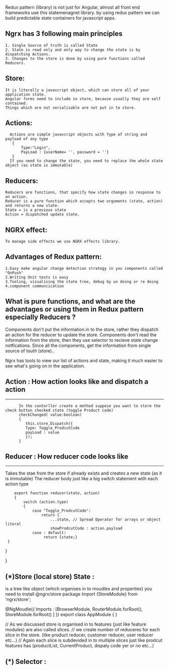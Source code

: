 Redux pattern (library) is not just for Angular, almost all front end frameworks use this statemenagnet library. 
by using redux pattern we can build predictable state containers for javascript apps. 

## Ngrx has 3 following main principles
    1. Single Source of truth is called State
    2. State is read only and only way to change the state is by dispatching Actions.
    3. Changes to the store is done by using pure functions called Reducers. 
## Store:
    It is literally a javascript object, which can store all of your application state. 
    Angular forms need to include in store, because usually they are self contained.
    Things which are not serialisable are not put in to store.

## Actions: 
      Actions are simple javascript objects with Type of string and payload of any type
       { 
           Type:"Login",
           PayLoad : {userName= '', password = ''}
       }
      If you need to change the state, you need to replace the whole state object (as state is immutable)
## Reducers:
    Reducers are functions, that specify how state changes in response to an action.
    Reducer is a pure function which accepts two orguments (state, action) and returns a new state. 
    State = is a previous state 
    Action = dispatched update state. 


## NGRX effect:
    To manage side effects we use NGRX effects library. 
    
## Advantages of Redux pattern:
    1.Easy make angular change detection strategy in you components called "OnPush"
    2.Writing Unit tests is easy 
    3.Tooling, visualising the state tree, debug by un doing or re doing 
    4.component communcication 
    
## What is pure functions, and what are the advantages or using them in Redux pattern especially Reducers ? 

Components don't put the information in to the store, rather they dispatch an action for the reducer to update the store. 
Components don't read the information from the store, then they use selector to recieve state change notfications.
Since all the components, get the information from single source of touth (store)..

Ngrx has tools to view our list of actions and state, making it much easier to see what's going on in the application.


## Action :  How action looks like and dispatch a action
--------------------------------------------------------
        
        
          In the contorller create a method suppose you want to store the check button checked state (toggle Product code) 
          checkChanged( value:boolean)
          {
             this.store.Dispatch({
             Type: Toggle_ProdcutCode
             payLoad : value
             });
          }

##  Reducer :   How reducer code looks like
-------------------------------------------
Takes the stae from the store if already exists and creates a new state (as it is immutable)
The reducer body just like a big switch statement with each action type

        export function reducer(state, action)
        { 
            switch (action.type) 
            {
                case "Toggle_ProdcutCode":
                    return { 
                        ...state, // Spread Operator for arrays or object literal
                        showProdcutCode : action.payload
                case : default:
                     return {state;}
     }
   }

}

(*)Store (local store) State : 
----------------------------
is a tree like object (which organises in to moudles and properties)
you need to install @ngrx/store package
  Import {StoreModule} from 'ngrx/store';

@NgMoudle({
Imports : [BrowserModule, 
RouterModule.forRoot(),
StoreModule.forRoot()
]
})
export class AppModule
{
}

// As we discussed store is organised in to features (just like feature modules) are also called slices. 
// we create number of reduceres for each slice in the store. (like product reducer, customer reducer, user reducer etc...)
// Again each slice is subdevided in to multiple slices just like prodcut features has (productList, CurrentProduct, dispaly code yer or no etc...)

(*) Selector : 
----------
